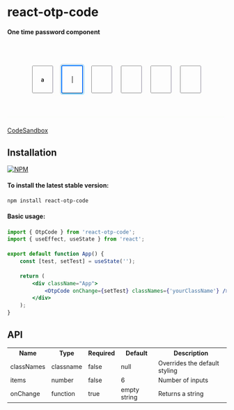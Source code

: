# react-otp-code

#### One time password component

![](react-otp-code.gif)

[CodeSandbox](https://codesandbox.io/s/react-otp-code-test-jg9qlh?file=/src/App.tsx)

## Installation

[![NPM](https://nodei.co/npm/react-otp-code.png?compact=true)](https://nodei.co/npm/react-otp-code/)

#### To install the latest stable version:

```
npm install react-otp-code
```

#### Basic usage:

```jsx
import { OtpCode } from 'react-otp-code';
import { useEffect, useState } from 'react';

export default function App() {
    const [test, setTest] = useState('');

    return (
        <div className="App">
            <OtpCode onChange={setTest} classNames={'yourClassName'} />
        </div>
    );
}
```

## API

<table>
  <tr>
    <th>Name<br/></th>
    <th>Type</th>
    <th>Required</th>
    <th>Default</th>
    <th>Description</th>
  </tr>
  <tr>
    <td>classNames</td>
    <td>classname</td>
    <td>false</td>
    <td>null</td>
    <td>Overrides the default styling</td>
  </tr>
  <tr>
    <td>items</td>
    <td>number</td>
    <td>false</td>
    <td>6</td>
    <td>Number of inputs</td>
  </tr>
  <tr>
    <td>onChange</td>
    <td>function</td>
    <td>true</td>
    <td>empty string</td>
    <td>Returns a string</td>
  </tr>
 </table>
